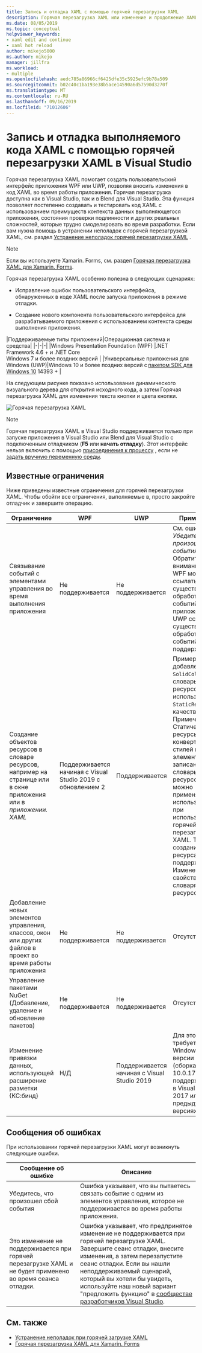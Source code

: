 ```yaml
---
title: Запись и отладка XAML с помощью горячей перезагрузки XAML
description: Горячая перезагрузка XAML или изменение и продолжение XAML позволяет вносить изменения в код XAML во время выполнения приложений
ms.date: 08/05/2019
ms.topic: conceptual
helpviewer_keywords:
- xaml edit and continue
- xaml hot reload
author: mikejo5000
ms.author: mikejo
manager: jillfra
ms.workload:
- multiple
ms.openlocfilehash: aedc785a86966cf6425dfe35c5925efc9b78a509
ms.sourcegitcommit: b02c40c1ba193e38b5ace14590a6d57590d3270f
ms.translationtype: MT
ms.contentlocale: ru-RU
ms.lasthandoff: 09/16/2019
ms.locfileid: "71012606"
---
```

# <a name="write-and-debug-running-xaml-code-with-xaml-hot-reload-in-visual-studio"></a>Запись и отладка выполняемого кода XAML с помощью горячей перезагрузки XAML в Visual Studio

Горячая перезагрузка XAML помогает создать пользовательский интерфейс приложения WPF или UWP, позволяя вносить изменения в код XAML во время работы приложения. Горячая перезагрузка доступна как в Visual Studio, так и в Blend для Visual Studio. Эта функция позволяет постепенно создавать и тестировать код XAML с использованием преимуществ контекста данных выполняющегося приложения, состояния проверки подлинности и других реальных сложностей, которые трудно смоделировать во время разработки. Если вам нужна помощь в устранении неполадок с горячей перезагрузкой XAML, см. раздел [Устранение неполадок горячей перезагрузки XAML](xaml-hot-reload-troubleshooting.md) .

> [!NOTE]
> Если вы используете Xamarin. Forms, см. раздел [Горячая перезагрузка XAML для Xamarin. Forms](/xamarin/xamarin-forms/xaml/hot-reload).

Горячая перезагрузка XAML особенно полезна в следующих сценариях:

* Исправление ошибок пользовательского интерфейса, обнаруженных в коде XAML после запуска приложения в режиме отладки.

* Создание нового компонента пользовательского интерфейса для разрабатываемого приложения с использованием контекста среды выполнения приложения.

|Поддерживаемые типы приложений|Операционная система и средства|
|-|-|-|
|Windows Presentation Foundation (WPF) |.NET Framework 4.6 + и .NET Core</br>Windows 7 и более поздних версий |
|Универсальные приложения для Windows (UWP)|Windows 10 и более поздних версий с [пакетом SDK для Windows 10](https://developer.microsoft.com/windows/downloads/windows-10-sdk) 14393 + |

На следующем рисунке показано использование динамического визуального дерева для открытия исходного кода, а затем Горячая перезагрузка XAML для изменения текста кнопки и цвета кнопки.

![Горячая перезагрузка XAML](../debugger/media/xaml-hot-reload-using.gif)

> [!NOTE]
> Горячая перезагрузка XAML в Visual Studio поддерживается только при запуске приложения в Visual Studio или Blend для Visual Studio с подключенным отладчиком (**F5** или **начать отладку**). Этот интерфейс нельзя включить с помощью [присоединения к процессу](../debugger/attach-to-running-processes-with-the-visual-studio-debugger.md) , если не [задать вручную переменную среды](xaml-hot-reload-troubleshooting.md#verify-that-you-use-start-debugging-rather-than-attach-to-process).

## <a name="known-limitations"></a>Известные ограничения

Ниже приведены известные ограничения для горячей перезагрузки XAML. Чтобы обойти все ограничения, выполняемые в, просто закройте отладчик и завершите операцию.

|Ограничение|WPF|UWP|Примечания|
|-|-|-|-|
|Связывание событий с элементами управления во время выполнения приложения|Не поддерживается|Не поддерживается|См. ошибку: *Убедитесь, что произошел сбой события*. Обратите внимание, что в WPF можно ссылаться на существующий обработчик событий. В приложениях UWP ссылка на существующий обработчик событий не поддерживается.|
|Создание объектов ресурсов в словаре ресурсов, например на странице или в окне приложения или в *приложении. XAML*|Поддерживается начиная с Visual Studio 2019 с обновлением 2|Поддерживается|Пример. добавление `SolidColorBrush` в словарь ресурсов для использования `StaticResource`в качестве.</br>Примечание. Статические ресурсы, конвертеры стилей и другие элементы, записанные в словарь ресурсов, можно применять и использовать при использовании горячей перезагрузки XAML. Только создание ресурса не поддерживается.</br> Изменение свойства словаря `Source` ресурсов.|
|Добавление новых элементов управления, классов, окон или других файлов в проект во время работы приложения|Не поддерживается|Не поддерживается|Отсутствуют|
|Управление пакетами NuGet (Добавление, удаление и обновление пакетов)|Не поддерживается|Не поддерживается|Отсутствуют|
|Изменение привязки данных, использующей расширение разметки {КС:бинд}|Н/Д|Поддерживается начиная с Visual Studio 2019|Для этого требуется Windows 10 версии 1809 (сборка 10.0.17763). Не поддерживается в Visual Studio 2017 или предыдущих версиях.|

## <a name="error-messages"></a>Сообщения об ошибках

При использовании горячей перезагрузки XAML могут возникнуть следующие ошибки.

|Сообщение об ошибке|Описание|
|-|-|
|Убедитесь, что произошел сбой события|Ошибка указывает, что вы пытаетесь связать событие с одним из элементов управления, которое не поддерживается во время работы приложения.|
|Это изменение не поддерживается при горячей перезагрузке XAML и не будет применено во время сеанса отладки.|Ошибка указывает, что предпринятое изменение не поддерживается при горячей перезагрузке XAML. Завершите сеанс отладки, внесите изменения, а затем перезапустите сеанс отладки. Если вы нашли неподдерживаемый сценарий, который вы хотели бы увидеть, используйте наш новый вариант "предложить функцию" в [сообществе разработчиков Visual Studio](https://developercommunity.visualstudio.com/spaces/8/index.html). |

## <a name="see-also"></a>См. также

* [Устранение неполадок при горячей загрузке XAML](xaml-hot-reload-troubleshooting.md)
* [Горячая перезагрузка XAML для Xamarin. Forms](/xamarin/xamarin-forms/xaml/hot-reload)
